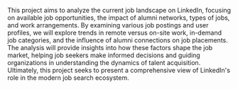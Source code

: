 This project aims to analyze the current job landscape on LinkedIn, focusing on available job opportunities, the impact of alumni networks, types of jobs, and work arrangements. By examining various job postings and user profiles, we will explore trends in remote versus on-site work, in-demand job categories, and the influence of alumni connections on job placements. The analysis will provide insights into how these factors shape the job market, helping job seekers make informed decisions and guiding organizations in understanding the dynamics of talent acquisition. Ultimately, this project seeks to present a comprehensive view of LinkedIn's role in the modern job search ecosystem.
